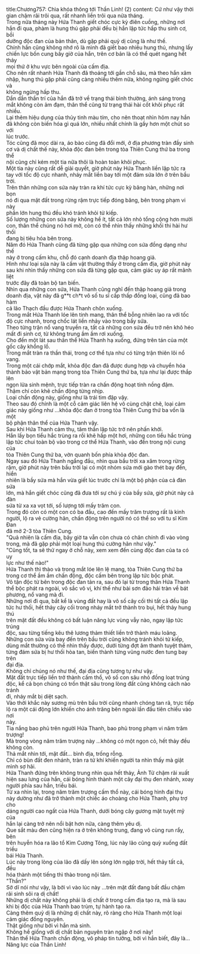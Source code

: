title:Chương757: Chìa khóa thông tới Thần Linh! (2)
content:
Cứ như vậy thời gian chậm rãi trôi qua, rất nhanh liền trôi qua nửa tháng.<br>Trong nửa tháng này Hứa Thanh giết chóc cực kỳ điên cuồng, những nơi<br>hắn đi qua, phàm là hung thú gặp phải đều bị hắn lập tức hấp thu sinh cơ, bồi<br>dưỡng độc đan của bản thân, dù gặp phải quỷ dị cũng là như thế.<br>Chính hắn cũng không nhớ rõ là mình đã giết bao nhiêu hung thú, nhưng lấy<br>chiến lực bốn cung bây giờ của hắn, trên cơ bản là có thể quét ngang hết thảy<br>mọi thứ ở khu vực bên ngoài của cấm địa.<br>Cho nên rất nhanh Hứa Thanh đã thoáng tới gần chỗ sâu, mà theo hắn xâm<br>nhập, hung thú gặp phải cũng càng nhiều thêm nữa, không ngừng giết chóc và<br>không ngừng hấp thu.<br>Dần dần thần trí của hắn đã trở về trạng thái bình thường, ánh sáng trong<br>mắt không còn ảm đạm, thân thể cũng từ trạng thái hài cốt khôi phục rất nhiều.<br>Lại thêm hiệu dụng của thủy tinh màu tím, cho nên thoạt nhìn hôm nay hắn<br>đã không còn biến hóa gì quá lớn, nhiều nhất chính là gầy hơn một chút so với<br>lúc trước.<br>Tóc cũng đã mọc dài ra, áo bào cũng đã đổi mới, ở địa phương tràn đầy sinh<br>cơ và dị chất thế này, khỏa độc đan bên trong tòa Thiên Cung thứ ba trong thể<br>nội cũng chỉ kém một tia nữa thôi là hoàn toàn khôi phục.<br>Một tia này cũng rất dễ giải quyết, giờ phút này Hứa Thanh liền lập tức ra<br>tay với tốc độ cực nhanh, nháy mắt liền bay tới một đám sứa lớn ở trên bầu trời.<br>Trên thân những con sứa này tràn ra khí tức cực kỳ băng hàn, những nơi bọn<br>nó đi qua mặt đất trong rừng rậm trực tiếp đóng băng, bên trong phạm vi này<br>phần lớn hung thú đều khó tránh khỏi tử kiếp.<br>Số lượng những con sứa này không hề ít, tất cả lớn nhỏ tổng cộng hơn mười<br>con, thân thể chúng nó hơi mờ, còn có thể nhìn thấy những khối thi hài hư thối<br>đang bị tiêu hóa bên trong.<br>Năm đó Hứa Thanh cũng đã từng gặp qua những con sứa đồng dạng như thế<br>này ở trong cấm khu, chỗ đó cạnh doanh địa thập hoang giả.<br>Hình như loại sứa này là cấm vật thường thấy ở trong cấm địa, giờ phút này<br>sau khi nhìn thấy những con sứa đã từng gặp qua, cảm giác uy áp rất mãnh liệt<br>trước đây đã toàn bộ tan biến.<br>Nhìn qua những con sứa, Hứa Thanh cũng nghĩ đến thập hoang giả trong<br>doanh địa, vật này đã g**t ch*t vô số tu sĩ cấp thấp đồng loại, cũng đã bao hàm<br>cả lão Thạch đầu được Hứa Thanh chôn xuống.<br>Trong mắt Hứa Thanh lóe lên tinh mang, thân thể bỗng nhiên lao ra với tốc<br>độ cực nhanh, trong chốc lát liền nhảy vào trong bầy sứa.<br>Theo từng trận nổ vang truyền ra, tất cả những con sứa đều trở nên khô héo<br>mất đi sinh cơ, từ không trung ầm ầm rơi xuống.<br>Cho đến một lát sau thân thể Hứa Thanh hạ xuống, đứng trên tán của một<br>gốc cây khổng lồ.<br>Trong mắt tràn ra thần thái, trong cơ thể tựa như có từng trận thiên lôi nổ<br>vang.<br>Trong một cái chớp mắt, khỏa độc đan đã được dung hợp và chuyển hóa<br>thành bảo vật bản mạng trong tòa Thiên Cung thứ ba, tựa như lại được thắp lên<br>ngọn lửa sinh mệnh, trực tiếp tràn ra chấn động hoạt tính nồng đậm.<br>Thậm chí còn khẽ chấn động từng nhịp.<br>Loại chấn động này, giống như là trái tim đập vậy.<br>Theo sau đó chính là một cỗ cảm giác liên hệ vô cùng chặt chẽ, loại cảm<br>giác này giống như …khỏa độc đan ở trong tòa Thiên Cung thứ ba vốn là một<br>bộ phận thân thể của Hứa Thanh vậy.<br>Sau khi Hứa Thanh cảm thụ, tâm thần lập tức trở nên phấn khởi.<br>Hắn lấy bọn tiểu hắc trùng ra rồi khẽ hấp một hơi, những con tiểu hắc trùng<br>lập tức chui toàn bộ vào trong cơ thể Hứa Thanh, vào đến trong nội cung của<br>tòa Thiên Cung thứ ba, vờn quanh bốn phía khỏa độc đan.<br>Ngay sau đó Hứa Thanh ngẩng đầu, nhìn qua bầu trời xa xăm trong rừng<br>rậm, giờ phút này trên bầu trời lại có một nhóm sứa mới gào thét bay đến, hiển<br>nhiên là bầy sứa mà hắn vừa giết lúc trước chỉ là một bộ phận của cả đàn sứa<br>lớn, mà hắn giết chóc cũng đã đưa tới sự chú ý của bầy sứa, giờ phút này cả đàn<br>sứa từ xa xa vọt tới, số lượng tới mấy trăm con.<br>Trong đó còn có một con có ba đầu, cao đến mấy trăm trượng rất là kinh<br>người, lộ ra vẻ cường hãn, chấn động trên người nó có thể so với tu sĩ Kim Đan<br>đã mở 2-3 tòa Thiên Cung.<br>"Quả nhiên là cấm địa, bây giờ ta vẫn còn chưa có chân chính đi vào vòng<br>trong, mà đã gặp phải một loại hung thú cường hãn như vậy."<br>"Cũng tốt, ta sẽ thử ngay ở chỗ này, xem xem đến cùng độc đan của ta có uy<br>lực như thế nào!"<br>Hứa Thanh thì thào và trong mắt lóe lên lệ mang, tòa Thiên Cung thứ ba<br>trong cơ thể ầm ầm chấn động, độc cấm bên trong lập tức bộc phát.<br>Vô tận độc từ bên trong độc đan tản ra, sau đó lại từ trong thân Hứa Thanh<br>thể bộc phát ra ngoài, vô sắc vô vị, khí thế như bài sơn đảo hải tràn về bát<br>phương, nổ vang mà đi.<br>Những nơi đi qua, bất kể là vùng đất hay là vô số cây cối thì tất cả đều lập<br>tức hư thối, hết thảy cây cối trong nháy mắt trở thành tro bụi, hết thảy hung thú<br>trên mặt đất đều không có bất luận năng lực vùng vẫy nào, ngay lập tức trúng<br>độc, sau từng tiếng kêu thê lương thảm thiết liền trở thành máu loãng.<br>Những con sứa vừa bay đến trên bầu trời cũng không tránh khỏi tử kiếp,<br>dùng mắt thường có thể nhìn thấy được, dưới từng đợt âm thanh tuyệt thảm,<br>từng đám sứa bị hư thối hòa tan, biến thành từng vũng nước đen tung bay trên<br>đại địa.<br>Không chỉ chúng nó như thế, đại địa cũng tương tự như vậy.<br>Mặt đất trực tiếp liền trở thành cấm thổ, vô số con sâu nhỏ đồng loạt trúng<br>độc, kể cả bọn chúng có trốn thật sâu trong lòng đất cũng không cách nào tránh<br>đi, nháy mắt bị diệt sạch.<br>Vào thời khắc này sương mù trên bầu trời cũng nhanh chóng tan rã, trực tiếp<br>lộ ra một cái động lớn khiến cho ánh trăng bên ngoài lần đầu tiên chiếu vào nơi<br>này.<br>Tia nắng bao phủ trên người Hứa Thanh, bao phủ trong phạm vi năm trăm<br>trượng!<br>Mà trong vòng năm trăm trượng này …không có một ngọn cỏ, hết thảy đều<br>không còn.<br>Thả mắt nhìn tới, mặt đất... bình địa, trống rỗng.<br>Chỉ có bùn đất đen nhánh, tràn ra tử khí khiến người ta nhìn thấy mà giật<br>mình sợ hãi.<br>Hứa Thanh đứng trên không trung nhìn qua hết thảy, Ảnh Tử chậm rãi xuất<br>hiện sau lưng của hắn, cái bóng hình thành một cây đại thụ đen nhánh, xoay<br>người phía sau hắn, triều bái.<br>Từ xa nhìn lại, trong năm trăm trượng cấm thổ này, cái bóng hình đại thụ<br>này dường như đã trở thành một chiếc áo choàng cho Hứa Thanh, phụ trợ cho<br>dáng người cao ngất của Hứa Thanh, dưới bóng cây gương mặt tuyệt mỹ của<br>hắn lại càng trở nên nổi bật hơn nữa, càng thêm yêu dị.<br>Que sắt màu đen cũng hiện ra ở trên không trung, đang vô cùng run rẩy, bên<br>trên huyễn hóa ra lão tổ Kim Cương Tông, lúc này lão cũng quỳ xuống đất triều<br>bái Hứa Thanh.<br>Lúc này trong lòng của lão đã dấy lên sóng lớn ngập trời, hết thảy tất cả, đều<br>hóa thành một tiếng thì thào trong nội tâm.<br>"Thần?"<br>Sở dĩ nói như vậy, là bởi vì vào lúc này …trên mặt đất đang bất đầu chậm<br>rãi sinh sôi ra dị chất!<br>Những dị chất này không phải là dị chất ở trong cấm địa tạo ra, mà là sau<br>khi bị độc của Hứa Thanh bao trùm, tự hành tạo ra.<br>Càng thêm quỷ dị là những dị chất này, rõ ràng cho Hứa Thanh một loại<br>cảm giác đồng nguyên.<br>Thật giống như bởi vì hắn mà sinh.<br>Không hề giống với dị chất bản nguyên tràn ngập ở nơi này!<br>Thân thể Hứa Thanh chấn động, vô pháp tin tưởng, bởi vì hắn biết, đây là...<br>Năng lực của Thần Linh!